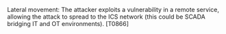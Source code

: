 Lateral movement: The attacker exploits a vulnerability in a remote service, allowing the attack to spread to the ICS network (this could be SCADA bridging IT and OT environments). [T0866]


